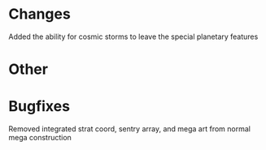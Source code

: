 # Changes
Added the ability for cosmic storms to leave the special planetary features

# Other

# Bugfixes
Removed integrated strat coord, sentry array, and mega art from normal mega construction